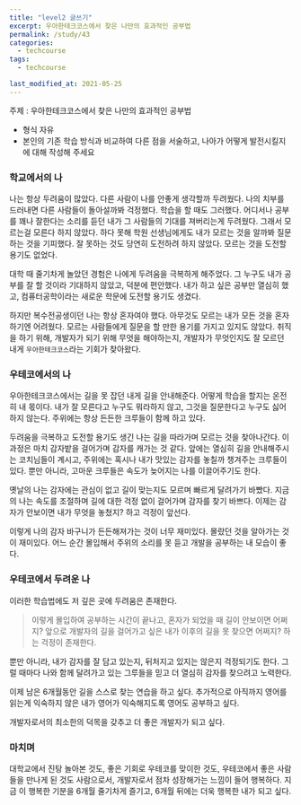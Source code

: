 ```yaml
---
title: "level2 글쓰기"
excerpt: 우아한테크코스에서 찾은 나만의 효과적인 공부법
permalink: /study/43
categories:
  - techcourse
tags:
  - techcourse

last_modified_at: 2021-05-25
---
```

주제 : 우아한테크코스에서 찾은 나만의 효과적인 공부법
- 형식 자유
- 본인의 기존 학습 방식과 비교하여 다른 점을 서술하고, 나아가 어떻게 발전시킬지에 대해
작성해 주세요

### 학교에서의 나
나는 항상 두려움이 많았다.
다른 사람이 나를 안좋게 생각할까 두려웠다.
나의 치부를 드러내면 다른 사람들이 돌아설까봐 걱정했다.
학습을 할 때도 그러했다. 어디서나 공부를 꽤나 잘한다는 소리를 듣던 내가 그 사람들의 기대를 져버리는게 두려웠다.
그래서 모르는걸 모른다 하지 않았다. 하다 못해 학원 선생님에게도 내가 모르는 것을 알까봐 질문하는 것을 기피했다.
잘 못하는 것도 당연히 도전하려 하지 않았다. 모르는 것을 도전할 용기도 없었다.

대학 때 줄기차게 놀았던 경험은 나에게 두려움을 극복하게 해주었다.
그 누구도 내가 공부를 잘 할 것이라 기대하지 않았고, 덕분에 편안했다.
내가 하고 싶은 공부만 열심히 했고, 컴퓨터공학이라는 새로운 학문에 도전할 용기도 생겼다.

하지만 복수전공생이던 나는 항상 혼자여야 했다.
아무것도 모르는 내가 모든 것을 혼자하기엔 어려웠다.
모르는 사람들에게 질문을 할 만한 용기를 가지고 있지도 않았다.
취직을 하기 위해, 개발자가 되기 위해 무엇을 해야하는지, 개발자가 무엇인지도 잘 모르던 내게 `우아한테크코스`라는 기회가 찾아왔다.

### 우테코에서의 나
우아한테크코스에서는 길을 못 잡던 내게 길을 안내해준다.
어떻게 학습을 할지는 온전히 내 몫이다.
내가 잘 모른다고 누구도 뭐라하지 않고, 그것을 질문한다고 누구도 싫어하지 않는다.
주위에는 항상 든든한 크루들이 함께 하고 있다. 

두려움을 극복하고 도전할 용기도 생긴 나는 길을 따라가며 모르는 것을 찾아나간다.
이 과정은 마치 감자밭을 걸어가며 감자를 캐가는 것 같다.
앞에는 열심히 길을 안내해주시는 코치님들이 계시고, 주위에는 혹시나 내가 맛있는 감자를 놓칠까 챙겨주는 크루들이 있다.
뿐만 아니라, 고마운 크루들은 속도가 늦어지는 나를 이끌어주기도 한다.

옛날의 나는 감자에는 관심이 없고 길이 맞는지도 모르며 빠르게 달려가기 바빴다.
지금의 나는 속도를 조절하며 길에 대한 걱정 없이 걸어가며 감자를 찾기 바쁘다.
이제는 감자가 안보이면 내가 무엇을 놓쳤지? 하고 걱정이 앞선다.

이렇게 나의 감자 바구니가 든든해져가는 것이 너무 재미있다.
몰랐던 것을 알아가는 것이 재미있다.
어느 순간 몰입해서 주위의 소리를 못 듣고 개발을 공부하는 내 모습이 좋다. 

### 우테코에서 두려운 나
이러한 학습법에도 저 깊은 곳에 두려움은 존재한다.
> 이렇게 몰입하여 공부하는 시간이 끝나고, 혼자가 되었을 때 길이 안보이면 어쩌지?
> 앞으로 개발자의 길을 걸어가고 싶은 내가 이후의 길을 못 찾으면 어쩌지?
하는 걱정이 존재한다.

뿐만 아니라, 내가 감자를 잘 담고 있는지, 뒤처지고 있지는 않은지 걱정되기도 한다.
그럴 때마다 나와 함께 달려가고 있는 그루들을 믿고 더 열심히 감자를 찾으려고 노력한다.

이제 남은 6개월동안 길을 스스로 찾는 연습을 하고 싶다.
추가적으로 아직까지 영어를 읽는게 익숙하지 않은 내가 영어가 익숙해지도록 영어도 공부하고 싶다.

개발자로서의 최소한의 덕목을 갖추고 더 좋은 개발자가 되고 싶다.

### 마치며
대학교에서 진탕 놀아본 것도, 좋은 기회로 우테코를 맞이한 것도, 우테코에서 좋은 사람들을 만나게 된 것도
사람으로서, 개발자로서 점차 성장해가는 느낌이 들어 행복하다.
지금 이 행복한 기분을 6개월 줄기차게 즐기고, 6개월 뒤에는 더욱 행복한 내가 되고 싶다.